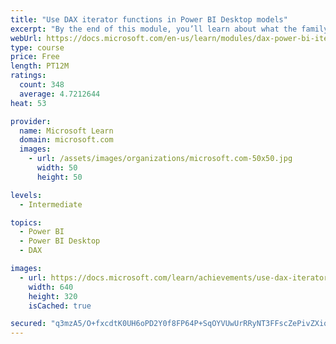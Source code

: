 ```yaml
---
title: "Use DAX iterator functions in Power BI Desktop models"
excerpt: "By the end of this module, you’ll learn about what the family of iterator functions can do and how to use them in your DAX calculations. Calculations will include custom summarizations, ranking, and concatenation."
webUrl: https://docs.microsoft.com/en-us/learn/modules/dax-power-bi-iterator-functions/
type: course
price: Free
length: PT12M
ratings:
  count: 348
  average: 4.7212644
heat: 53

provider:
  name: Microsoft Learn
  domain: microsoft.com
  images:
    - url: /assets/images/organizations/microsoft.com-50x50.jpg
      width: 50
      height: 50

levels:
  - Intermediate

topics:
  - Power BI
  - Power BI Desktop
  - DAX

images:
  - url: https://docs.microsoft.com/learn/achievements/use-dax-iterator-functions-power-bi-desktop-social.png
    width: 640
    height: 320
    isCached: true

secured: "q3mzA5/O+fxcdtK0UH6oPD2Y0f8FP64P+SqOYVUwUrRRyNT3FFscZePivZXiq/pGnIOo7iomuAft4mBuhULTE03bdGn0PxgsRBck1QWEgaGLIupW791XntQ6Uaqn5gP+xXJrHoh/YLHdMHeThFKXXly7XEb1ndlp33Iyp3tm8+B/9UjRDbKBL3S6gg6fnvW2mUZ22CT2jV4u30wMOFpx4hNnFfQRbppZRhksHGAC102zYkUof4JZC2ke/xNh8WS7HRWIHRP0eTj/YPYKad43J/7hC1+yf5xD9n0rBEJl59IU2R5x581B6HL8S0ijf81QU/X2rfsJThtL+OoKWh5pGEpnOYmSR8wb51aSbIZs+wdaN8vofvpa2mRviWtFZT9YN/KVXOoJrwm5O2HEPkulZAMSZv8yrCsM7LzqvMSD//s=;j1dNxWcOhvR8idyvjJaNEA=="
---
```



